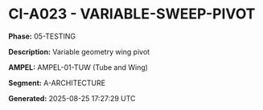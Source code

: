 # CI-A023 - VARIABLE-SWEEP-PIVOT

**Phase:** 05-TESTING

**Description:** Variable geometry wing pivot

**AMPEL:** AMPEL-01-TUW (Tube and Wing)

**Segment:** A-ARCHITECTURE

**Generated:** 2025-08-25 17:27:29 UTC
